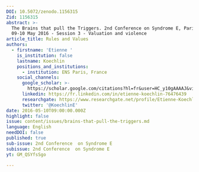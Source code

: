 ```yaml
---
DOI: 10.5072/zenodo.1156315
Zid: 1156315
abstract: >-
  The Brains that pull the Triggers. 2nd Conference on Syndrome E, Paris IAS,
  09-10 May 2016 - Session 3 - Valuation and violence
article_title: Rules and Values
authors:
  - firstname: 'Etienne '
    is_institution: false
    lastname: Koechlin
    positions_and_institutions:
      - institution: ENS Paris, France
    social_channels:
      google_scholar: >-
        https://scholar.google.com/citations?hl=fr&user=HC_y10gAAAAJ&view_op=list_works&sortby=pubdate
      linkedin: https://fr.linkedin.com/in/etienne-koechlin-76476439
      researchgate: https://www.researchgate.net/profile/Etienne-Koechlin
      twitter: '@KoechlinE'
date: 2016-05-10T09:00:00.000Z
highlight: false
issue: content/issues/brains-that-pull-the-triggers.md
language: English
needDOI: false
published: true
sub-issue: 2nd Conference  on Syndrome E
subissue: 2nd Conference  on Syndrome E
yt: GM_QSYfsSgo

---
```


<Youtube yt="GM_QSYfsSgo" caption="Rules and Values"></Youtube>